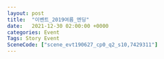```yaml
---
layout: post
title:  "이벤트_2019여름_엔딩"
date:   2021-12-30 02:00:00 +0000
categories: Event
Tags: Story Event
SceneCode: ["scene_evt190627_cp0_q2_s10,7429311"]
---
```

